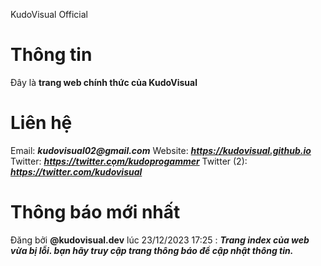 KudoVisual Official
# Thông tin
Đây là **trang web chính thức của KudoVisual**
# Liên hệ
Email: **_kudovisual02@gmail.com_**
Website: **_https://kudovisual.github.io_**
Twitter: **_https://twitter.cọm/kudoprogammer_**
Twitter (2): **_https://twitter.com/kudovisual_**
# Thông báo mới nhất
Đăng bởi **@kudovisual.dev** lúc 23/12/2023 17:25 :
**_Trang index của web vừa bị lỗi. bạn hãy truy cập trang thông báo để cập nhật thông tin._**
